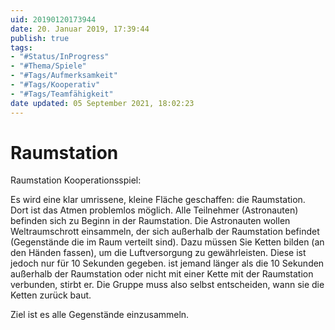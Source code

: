 ```yaml
---
uid: 20190120173944
date: 20. Januar 2019, 17:39:44
publish: true
tags:
- "#Status/InProgress"
- "#Thema/Spiele"
- "#Tags/Aufmerksamkeit"
- "#Tags/Kooperativ"
- "#Tags/Teamfähigkeit"
date updated: 05 September 2021, 18:02:23
---
```


# Raumstation

Raumstation
Kooperationsspiel:

Es wird eine klar umrissene, kleine Fläche geschaffen: die Raumstation.
Dort ist das Atmen problemlos möglich.
Alle Teilnehmer (Astronauten) befinden sich zu Beginn in der Raumstation.
Die Astronauten wollen Weltraumschrott einsammeln, der sich außerhalb der Raumstation befindet (Gegenstände die im Raum verteilt sind).
Dazu müssen Sie Ketten bilden (an den Händen fassen), um die Luftversorgung zu gewährleisten.
Diese ist jedoch nur für 10 Sekunden gegeben.
ist jemand länger als die 10 Sekunden außerhalb der Raumstation oder nicht mit einer Kette mit der Raumstation verbunden, stirbt er.
Die Gruppe muss also selbst entscheiden, wann sie die Ketten zurück baut.

Ziel ist es alle Gegenstände einzusammeln.

